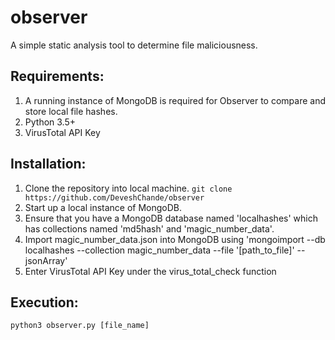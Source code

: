 # observer
A simple static analysis tool to determine file maliciousness.

## Requirements:

1. A running instance of MongoDB is required for Observer to compare and store local file hashes.
2. Python 3.5+
3. VirusTotal API Key

## Installation:

1. Clone the repository into local machine. `git clone https://github.com/DeveshChande/observer`
2. Start up a local instance of MongoDB.
3. Ensure that you have a MongoDB database named 'localhashes' which has collections named 'md5hash' and 'magic_number_data'.
4. Import magic_number_data.json into MongoDB using 'mongoimport --db localhashes --collection magic_number_data --file '[path_to_file]' --jsonArray'
5. Enter VirusTotal API Key under the virus_total_check function

## Execution:

`python3 observer.py [file_name]`

